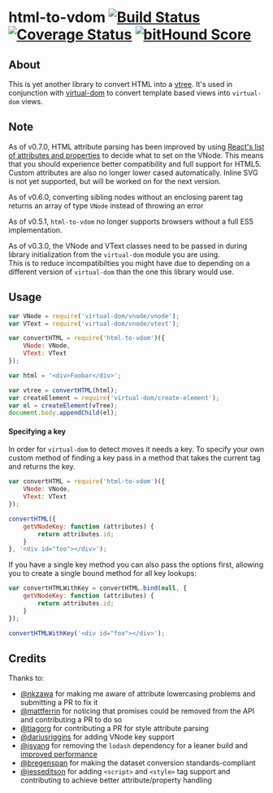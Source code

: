html-to-vdom [![Build Status](https://travis-ci.org/TimBeyer/html-to-vdom.svg?branch=master)](https://travis-ci.org/TimBeyer/html-to-vdom) [![Coverage Status](https://coveralls.io/repos/TimBeyer/html-to-vdom/badge.svg?branch=master&service=github)](https://coveralls.io/github/TimBeyer/html-to-vdom?branch=master) [![bitHound Score](https://www.bithound.io/github/TimBeyer/html-to-vdom/badges/score.svg)](https://www.bithound.io/github/TimBeyer/html-to-vdom)
============

About
-----

This is yet another library to convert HTML into a [vtree](https://github.com/Matt-Esch/vtree).
It's used in conjunction with [virtual-dom](https://github.com/Matt-Esch/virtual-dom) to convert template based views into `virtual-dom` views.

Note
----

As of v0.7.0, HTML attribute parsing has been improved by using [React's list of attributes and properties](https://github.com/facebook/react/blob/c265504fe2fdeadf0e5358879a3c141628b37a23/src/renderers/dom/shared/HTMLDOMPropertyConfig.js) to decide what to set on the VNode. This means that you should experience better compatibility and full support for HTML5. Custom attributes are also no longer lower cased automatically. Inline SVG is not yet supported, but will be worked on for the next version.

As of v0.6.0, converting sibling nodes without an enclosing parent tag returns an array of type `VNode` instead of throwing an error

As of v0.5.1, `html-to-vdom` no longer supports browsers without a full ES5 implementation.

As of v0.3.0, the VNode and VText classes need to be passed in during library initialization from the `virtual-dom` module you are using.  
This is to reduce incompatibilties you might have due to depending on a different version of `virtual-dom` than the one this library would use. 

Usage
-----

```javascript
var VNode = require('virtual-dom/vnode/vnode');
var VText = require('virtual-dom/vnode/vtext');

var convertHTML = require('html-to-vdom')({
    VNode: VNode,
    VText: VText
});

var html = '<div>Foobar</div>';

var vtree = convertHTML(html);
var createElement = require('virtual-dom/create-element');
var el = createElement(vTree);
document.body.appendChild(el);
```

#### Specifying a key
In order for `virtual-dom` to detect moves it needs a key. To specify your own custom method of finding a key pass in a method that takes the current tag and returns the key.

```javascript
var convertHTML = require('html-to-vdom')({
    VNode: VNode,
    VText: VText
});

convertHTML({
    getVNodeKey: function (attributes) {
        return attributes.id;
    }
}, '<div id="foo"></div>');
```

If you have a single key method you can also pass the options first, allowing you to create a single bound method for all key lookups:

```javascript
var convertHTMLWithKey = convertHTML.bind(null, {
    getVNodeKey: function (attributes) {
        return attributes.id;
    }   
});

convertHTMLWithKey('<div id="foo"></div>');
```

Credits
-------

Thanks to:  
* [@nkzawa](https://github.com/nkzawa) for making me aware of attribute lowercasing problems and submitting a PR to fix it
* [@mattferrin](https://github.com/mattferrin) for noticing that promises could be removed from the API and contributing a PR to do so
* [@tiagorg](https://github.com/tiagorg) for contributing a PR for style attribute parsing
* [@dariusriggins](https://github.com/dariusriggins) for adding VNode key support
* [@jsyang](https://github.com/jsyang) for removing the `lodash` dependency for a leaner build and [improved performance](http://jsperf.com/html-to-vdom-lodash-vs-native)
* [@bregenspan](https://github.com/bregenspan) for making the dataset conversion standards-compliant
* [@jesseditson](https://github.com/jesseditson) for adding `<script>` and `<style>` tag support and contributing to achieve better attribute/property handling

